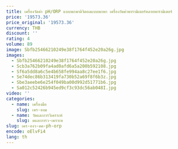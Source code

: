 ```yaml
---
title: เครื่องวัดค่า pH/ORP แบบพกพาดิจิตอลแบบพกพา เครื่องวัดค่าพารามิเตอร์หลายพารามิเตอร์
price: '19573.36'
price_original: '19573.36'
currency: THB
discount: ''
rating: 4
volume: 89
image: Sbfb25466210249e38f1764f452e20a26g.jpg
images:
  - Sbfb25466210249e38f1764f452e20a26g.jpg
  - Scb3a762b09fa4ad0afd6a5a200b592108.jpg
  - Sf6a5dd8a6c5e4b658fe994aa8c27ee1f6.jpg
  - Se74dec86b313419fa730b52a69f8f6b3z.jpg
  - Sbe3aeebe6e254f049ba00d992d51771b6.jpg
  - Sa012c52426b945ed9cf3c93dc56ab048I.jpg
video: ''
categories:
  - name: เครื่องมือ
    slug: เคร-องม
  - name: วัดและการวิเคราะห์
    slug: ดและการว-เคราะห
slug: เคร-องว-ดค-ph-orp
encode: oElvFi4
lang: th
---
```

  